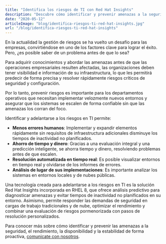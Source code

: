 ```yaml
---
title: "Identifica los riesgos de TI con Red Hat Insights"
description: "Descubre cómo identificar y prevenir amenazas a la seguridad, rendimiento y disponibilidad de forma proactiva"
date: "2020-05-12"
articleImage: "blog/identifica-riesgos-ti-red-hat-insights.jpg"
url: "/blog/identifica-riesgos-ti-red-hat-insights"
---
```


En la actualidad la gestión de riesgos se ha vuelto un desafío para las empresas, convirtiéndose en uno de los factores clave para lograr el éxito. Pero, ¿es posible saber de un problema antes de que lo sea?

Para adquirir conocimientos y abordar las amenazas antes de que las operaciones empresariales resulten afectadas, las organizaciones deben tener visibilidad e información de su infraestructura, lo que les permitirá predecir de forma precisa y resolver rápidamente riesgos críticos de seguridad y configuración.

Por lo tanto, prevenir riesgos es importante para los departamentos operativos que necesitan implementar velozmente nuevos entornos y asegurar que los sistemas se escalen de forma confiable sin que las amenazas los corran del foco.

Identificar y adelantarse a los riesgos en TI permite:

- **Menos errores humanos**: Implementar y expandir elementos rápidamente sin requisitos de infraestructura adicionales disminuye los tiempos de inactividad no planificados.
- **Ahorro de tiempo y dinero**: Gracias a una evaluación integral y una predicción inteligente, se ahorra tiempo y dinero, resolviendo problemas antes de que escalen.
- **Resolución automatizada en tiempo real**: Es posible visualizar entornos en tiempo real y olvidarse de los informes de errores.
- **Análisis de lugar de sus implementaciones**: Es importante analizar los sistemas en entornos locales y de nubes públicas.

Una tecnología creada para adelantarse a los riesgos en TI es la solución Red Hat Insights incorporada en RHEL 8, que ofrece análisis predictivo para diagnosticar amenazas y evitar tiempos de inactividad no planificados en su entorno. Asimismo, permite responder las demandas de seguridad en cargas de trabajo tradicionales y de nube, optimizar el rendimiento y combinar una evaluación de riesgos pormenorizada con pasos de resolución personalizados.

Para conocer más sobre cómo identificar y prevenir las amenazas a la seguridad, el rendimiento, la disponibilidad y la estabilidad de forma proactiva, [comunicate con nosotros](/contact).
